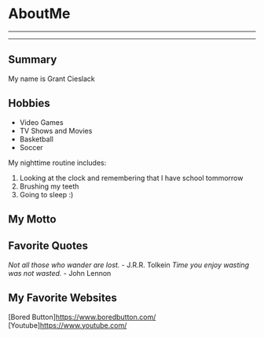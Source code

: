 # AboutMe
---
---
## Summary

My name is Grant Cieslack

Hobbies
-

- Video Games
- TV Shows and Movies
- Basketball
- Soccer

My nighttime routine includes:

1. Looking at the clock and remembering that I have school tommorrow
2. Brushing my teeth
3. Going to sleep :)

## My Motto

## Favorite Quotes

<i>Not all those who wander are lost.</i> - J.R.R. Tolkein
<i>Time you enjoy wasting was not wasted.</i> - John Lennon

## My Favorite Websites

[Bored Button]https://www.boredbutton.com/
[Youtube]https://www.youtube.com/

